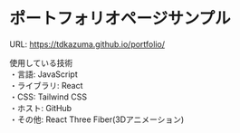 # ポートフォリオページサンプル
URL: https://tdkazuma.github.io/portfolio/

使用している技術<br>
・言語: JavaScript<br>
・ライブラリ: React<br>
・CSS: Tailwind CSS <br>
・ホスト: GitHub<br>
・その他: React Three Fiber(3Dアニメーション) <br>
